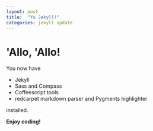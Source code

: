 ```yaml
---
layout: post
title:  "Yo Jekyll!"
categories: jekyll update
---
```


# 'Allo, 'Allo!

You now have

- Jekyll
- Sass and Compass
- Coffeescript tools
- redcarpet markdown parser and Pygments highlighter

installed.

**Enjoy coding!**
